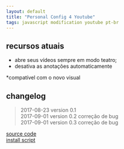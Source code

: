 ```yaml
---
layout: default
title: "Personal Config 4 Youtube"
tags: javascript modification youtube pt-br
---
```


## recursos atuais
* abre seus vídeos sempre em modo teatro;  
* desativa as anotações automaticamente

*compatível com o novo visual

## changelog
> 2017-08-23 version 0.1  
2017-09-01 version 0.2 correção de bug  
2017-09-01 version 0.3 correção de bug

[source code](https://github.com/h01000110/js-scripts/blob/master/personal-config-youtube.user.js)  
[install script](https://github.com/h01000110/js-scripts/raw/master/personal-config-youtube.user.js)
